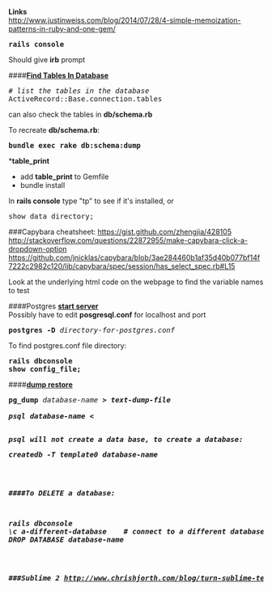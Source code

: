 **Links**  
http://www.justinweiss.com/blog/2014/07/28/4-simple-memoization-patterns-in-ruby-and-one-gem/  


<pre>
<b>rails console</b>
</pre>

Should give <b>irb</b> prompt

####[<b>Find Tables In Database</b>](http://stackoverflow.com/questions/24880956/rails-console-database-schema-checking)  
<pre>
# <em>list the tables in the database</em>
ActiveRecord::Base.connection.tables
</pre>

can also check the tables in <b>db/schema.rb</b>

To recreate <b>db/schema.rb</b>:
<pre>
<b>bundle exec rake db:schema:dump</b>
</pre>

***table_print**
- add **table_print** to Gemfile
- bundle install

In <b>rails console</b> type "tp" to see if it's installed, or
<pre>
show data_directory;
</pre>

###Capybara
cheatsheet: https://gist.github.com/zhengjia/428105  
http://stackoverflow.com/questions/22872955/make-capybara-click-a-dropdown-option  
https://github.com/jnicklas/capybara/blob/3ae284460b1af35d40b077bf14f7222c2982c120/lib/capybara/spec/session/has_select_spec.rb#L15  

Look at the underlying html code on the webpage to find the variable names to test  


####Postgres
[**start server**](http://www.postgresql.org/docs/9.1/static/server-start.html)    
Possibly have to edit <b>posgresql.conf</b> for localhost and port  

<pre>
<b>postgres -D</b> <em>directory-for-postgres.conf</em>
</pre>
To find postgres.conf file directory:
<pre>
<b>rails dbconsole</b>
<b>show config_file;</b>
</pre>

####[<b>dump restore</b>](http://www.postgresql.org/docs/9.4/static/backup-dump.html)   
<pre>
<b>pg_dump</b> <em>database-name<em> <b>&gt</em> <em>text-dump-file</em>

<b>psql</b> <em>database-name</em> <em>&lt</em> <em<text-dump-file</em>
<pre>

psql will not create a data base, to <b>create</b> a database:
<pre>
<b>createdb -T template0</b> <em>database-name</em>
</pre>

####To <b>DELETE</b> a database:
<pre>
<b>rails dbconsole</b>
<b>\c</b> <em>a-different-database</em>    # <em>connect to a different database than the one being deleted</em>
<b>DROP DATABASE</b> <em>database-name</em>
</pre>

###Sublime 2
http://www.chrishjorth.com/blog/turn-sublime-text-into-the-best-web-development-editor-on-mac/  
